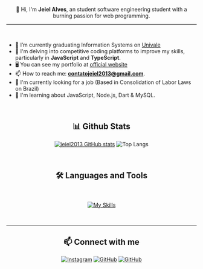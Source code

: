 <p align="center">
👋 Hi, I'm <strong>Jeiel Alves</strong>, an student software engineering student with a burning passion for web programming.
</p>
<hr>
<br>

- 🔭 I’m currently graduating Information Systems on [Univale](https://univale.br)
- 🌱 I'm delving into competitive coding platforms to improve my skills, particularly in **JavaScript** and **TypeScript**.
- 🖥️  You can see my portfolio at [official website](https://jeieldev.vercel.app)
- 📫 How to reach me: **contatojeiel2013@gmail.com**.
- 🚀  I'm currently looking for a job (Based in Consolidation of Labor Laws on Brazil)
- 🧠  I'm learning about JavaScript, Node.js, Dart & MySQL.
<!-- - 🧠  I'm learning about TypeScript, JavaScript, Node.JS, Python, C# & MySQL.-->

<br>
<h2 align="center">📊 Github Stats</h2>

<div align = "center">

[![jeiel2013 GitHub stats](https://github-readme-stats.vercel.app/api?username=jeiel2013&layout=compact&size_weight=0.5&count_weight=0.5&show_icons=true&theme=dark&counnt_private=true)](https://github.com/jeiel2013)
![Top Langs](https://github-readme-stats.vercel.app/api/top-langs/?username=jeiel2013&layout=compact&show_icons=true&theme=dark&counnt_private=true)

</div>
<br>
<div align = "center">

<h2 align="center">🛠️ Languages and Tools</h2>
<br>

<!--[![My Skills](https://skillicons.dev/icons?i=javascript,typescript,react,python,nodejs,cs,java,windows,vscode,figma)](https://skillicons.dev)-->
[![My Skills](https://skillicons.dev/icons?i=javascript,nodejs,flutter,dart,mysql,vscode,prisma,nestjs)](https://skillicons.dev)

<br>
<hr>

<div align = "center">

    
<h2 align="center">📫 Connect with me</h2>

[![Instagram](https://img.shields.io/badge/Instagram-E4405F?style=for-the-badge&logo=instagram&logoColor=white)](https://www.instagram.com/jeiel2013/)
[![GitHub](https://img.shields.io/badge/GitHub-100000?style=for-the-badge&logo=github&logoColor=white)](https://github.com/jeiel2013?tab=overview&from=2023-03-01&to=2023-03-07)
[![GitHub](https://img.shields.io/badge/LinkedIn-0077B5?style=for-the-badge&logo=linkedin&logoColor=white)](https://www.linkedin.com/in/jeiel2013/)

</div>
